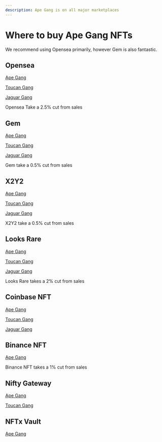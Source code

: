 ```yaml
---
description: Ape Gang is on all major marketplaces
---
```


# Where to buy Ape Gang NFTs

We recommend using Opensea primarily, however Gem is also fantastic.

## Opensea

[Ape Gang](https://opensea.io/collection/ape-gang)

[Toucan Gang](https://opensea.io/collection/toucan-gang)

[Jaguar Gang](https://opensea.io/collection/jaguar-gang)

Opensea Take a 2.5% cut from sales

## Gem

[Ape Gang](https://www.gem.xyz/collection/ape-gang)

[Toucan Gang](https://www.gem.xyz/collection/toucan-gang/)

[Jaguar Gang](https://www.gem.xyz/collection/jaguar-gang/)

Gem take a 0.5% cut from sales

## X2Y2

[Ape Gang](https://x2y2.io/collection/ape-gang/items)

[Toucan Gang](https://x2y2.io/collection/toucan-gang/items)

[Jaguar Gang](https://x2y2.io/collection/jaguar-gang/items)

X2Y2 take a 0.5% cut from sales

## Looks Rare

[Ape Gang](https://looksrare.org/collections/0x2118fA9369b9a52fB6Bf8cF3fd392643d55a53B4?queryID=aea4fd58328911426581a169f3ad11c2)

[Toucan Gang](https://looksrare.org/collections/0xe9f3037C7e035AB4aD286cCb6ce0BE60836446cf?queryID=9ae9ef625bb78fb380acfcf0edf318f5)

[Jaguar Gang](https://looksrare.org/collections/0x519aFeD29129a53e2894cFb2e3BAFc5261fb42A2?queryID=c47dd37328c3a51c7a846490f14dcbdf)

Looks Rare takes a 2% cut from sales

## Coinbase NFT

[Ape Gang](https://nft.coinbase.com/collection/ethereum/0x2118fa9369b9a52fb6bf8cf3fd392643d55a53b4)

[Toucan Gang](https://nft.coinbase.com/collection/ethereum/0xe9f3037c7e035ab4ad286ccb6ce0be60836446cf)

[Jaguar Gang](https://nft.coinbase.com/collection/ethereum/0x519afed29129a53e2894cfb2e3bafc5261fb42a2)

## Binance NFT

[Ape Gang](https://www.binance.com/en/nft/collection/ape-gang-537913829142269953?orderBy=list\_time\&orderType=-1\&isBack=1\&id=537913829142269953\&order=list\_time%40-1)

Binance NFT takes a 1% cut from sales

## Nifty Gateway

[Ape Gang](https://www.niftygateway.com/marketplace/collectible/0x2118fa9369b9a52fb6bf8cf3fd392643d55a53b4?filters\[onSale]=true\&sortBy=lowest)

[Toucan Gang](https://www.niftygateway.com/marketplace/collectible/0xe9f3037c7e035ab4ad286ccb6ce0be60836446cf)

## NFTx Vault

[Ape Gang](https://nftx.io/vault/0x0e1e697e597052cdeb768159564af4bc6917dc81/buy/)
